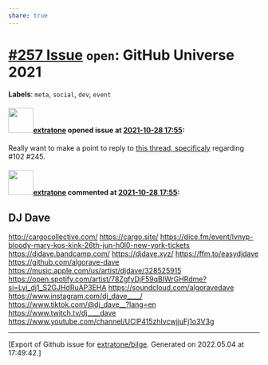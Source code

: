 ```yaml
---
share: true
---
```

# [\#257 Issue](https://github.com/extratone/bilge/issues/257) `open`: GitHub Universe 2021
**Labels**: `meta`, `social`, `dev`, `event`


#### <img src="https://avatars.githubusercontent.com/u/43663476?u=5047287ff0b8c3ce7f7e5858d204c9b3e57d8e44&v=4" width="50">[extratone](https://github.com/extratone) opened issue at [2021-10-28 17:55](https://github.com/extratone/bilge/issues/257):

Really want to make a point to reply to [this thread, specificaly](https://github.com/githubevents/universe2021/discussions/80) regarding #102 #245.

#### <img src="https://avatars.githubusercontent.com/u/43663476?u=5047287ff0b8c3ce7f7e5858d204c9b3e57d8e44&v=4" width="50">[extratone](https://github.com/extratone) commented at [2021-10-28 17:55](https://github.com/extratone/bilge/issues/257#issuecomment-954100093):

## DJ Dave

http://cargocollective.com/
https://cargo.site/
https://dice.fm/event/lvnyp-bloody-mary-kos-kink-26th-jun-h0l0-new-york-tickets
https://djdave.bandcamp.com/
https://djdave.xyz/
https://ffm.to/easydjdave
https://github.com/algorave-dave
https://music.apple.com/us/artist/djdave/328525915
https://open.spotify.com/artist/78ZgfyDjF59qBIWrGHRdme?si=Lyi_dj1_S2GJHdRuAP3EHA
https://soundcloud.com/algoravedave
https://www.instagram.com/dj_dave____/
https://www.tiktok.com/@dj_dave__?lang=en
https://www.twitch.tv/dj____dave
https://www.youtube.com/channel/UClP415zhIvcwjjuFj1o3V3g


-------------------------------------------------------------------------------



[Export of Github issue for [extratone/bilge](https://github.com/extratone/bilge). Generated on 2022.05.04 at 17:49:42.]
